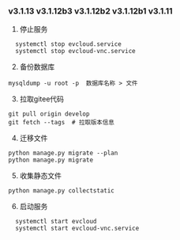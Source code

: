 ### v3.1.13 v3.1.12b3 v3.1.12b2 v3.1.12b1 v3.1.11
1. 停止服务 
```shell
  systemctl stop evcloud.service
  systemctl stop evcloud-vnc.service 
```
2. 备份数据库
```shell
mysqldump -u root -p  数据库名称 > 文件
```
3. 拉取gitee代码
```shell
git pull origin develop
git fetch --tags  # 拉取版本信息
```

4. 迁移文件
```shell
python manage.py migrate --plan  
python manage.py migrate
```

5. 收集静态文件
```shell
python manage.py collectstatic 
```

6. 启动服务 
```shell
  systemctl start evcloud
  systemctl start evcloud-vnc.service 
```